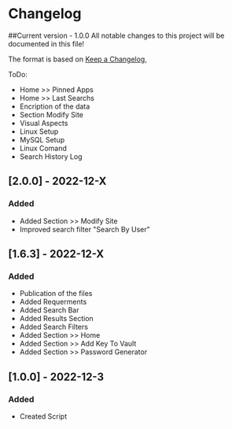 # Changelog
##Current version - 1.0.0
All notable changes to this project will be documented in this file!

The format is based on [Keep a Changelog](https://keepachangelog.com/en/1.0.0/),

ToDo:
 - Home >> Pinned Apps
 - Home >> Last Searchs
 - Encription of the data
 - Section Modify Site
 - Visual Aspects
 - Linux Setup
 - MySQL Setup
 - Linux Comand
 - Search History Log


## [2.0.0] - 2022-12-X
### Added
 - Added Section >> Modify Site
 - Improved search filter "Search By User"

## [1.6.3] - 2022-12-X
### Added
 - Publication of the files
 - Added Requerments
 - Added Search Bar
 - Added Results Section
 - Added Search Filters
 - Added Section >> Home
 - Added Section >> Add Key To Vault
 - Added Section >> Password Generator

## [1.0.0] - 2022-12-3
### Added
- Created Script

